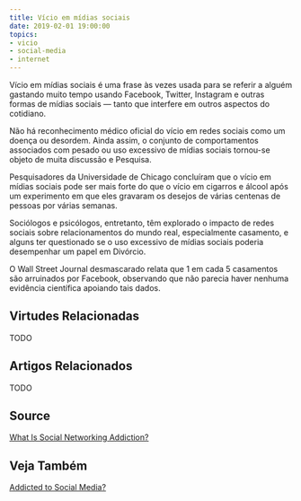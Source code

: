 ```yaml
---
title: Vício em mídias sociais
date: 2019-02-01 19:00:00
topics: 
- vicio
- social-media
- internet
---
```


Vício em mídias sociais é uma frase às vezes usada para se referir a alguém
gastando muito tempo usando Facebook, Twitter, Instagram e outras formas de
mídias sociais — tanto que interfere em outros aspectos do cotidiano.

Não há reconhecimento médico oficial do vício em redes sociais como um doença ou
desordem. Ainda assim, o conjunto de comportamentos associados com pesado ou uso
excessivo de mídias sociais tornou-se objeto de muita discussão e Pesquisa.

Pesquisadores da Universidade de Chicago concluíram que o vício em mídias
sociais pode ser mais forte do que o vício em cigarros e álcool após um
experimento em que eles gravaram os desejos de várias centenas de pessoas por
várias semanas.

Sociólogos e psicólogos, entretanto, têm explorado o impacto de redes sociais
sobre relacionamentos do mundo real, especialmente casamento, e alguns ter
questionado se o uso excessivo de mídias sociais poderia desempenhar um papel em
Divórcio.

O Wall Street Journal desmascarado relata que 1 em cada 5 casamentos são
arruinados por Facebook, observando que não parecia haver nenhuma evidência
científica apoiando tais dados.

## Virtudes Relacionadas
TODO

## Artigos Relacionados
TODO

## Source
[What Is Social Networking Addiction?](https://www.lifewire.com/what-is-social-networking-addiction-2655246)

## Veja Também
[Addicted to Social Media?](https://www.psychologytoday.com/us/blog/in-excess/201805/addicted-social-media)
